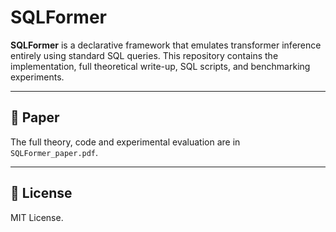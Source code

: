 # SQLFormer

**SQLFormer** is a declarative framework that emulates transformer inference entirely using standard SQL queries. This repository contains the implementation, full theoretical write-up, SQL scripts, and benchmarking experiments.

---

## 📄 Paper

The full theory, code and experimental evaluation are in `SQLFormer_paper.pdf`.

---

## 📜 License

MIT License.

